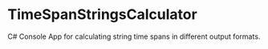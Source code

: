 # TimeSpanStringsCalculator
C# Console App for calculating string time spans in different output formats.
